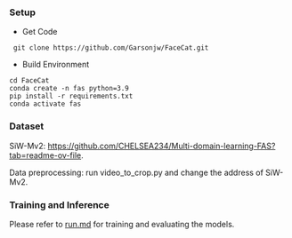 ### Setup
- Get Code
```shell
 git clone https://github.com/Garsonjw/FaceCat.git
```
- Build Environment
```shell
cd FaceCat
conda create -n fas python=3.9
pip install -r requirements.txt
conda activate fas
```

### Dataset
SiW-Mv2: https://github.com/CHELSEA234/Multi-domain-learning-FAS?tab=readme-ov-file.

Data preprocessing: run video_to_crop.py and change the address of SiW-Mv2.

### Training and Inference
Please refer to [run.md](docs/run.md) for training and evaluating the models.
